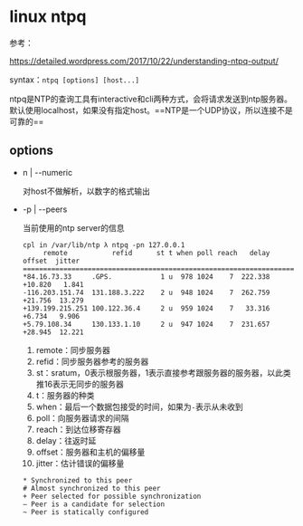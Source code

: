 # linux ntpq

参考：

https://detailed.wordpress.com/2017/10/22/understanding-ntpq-output/

syntax：`ntpq [options] [host...]`

ntpq是NTP的查询工具有interactive和cli两种方式，会将请求发送到ntp服务器。默认使用localhost，如果没有指定host。==NTP是一个UDP协议，所以连接不是可靠的==

## options

- n | --numeric

  对host不做解析，以数字的格式输出

- -p | --peers

  当前使用的ntp server的信息

  ```
  cpl in /var/lib/ntp λ ntpq -pn 127.0.0.1                 
       remote           refid      st t when poll reach   delay   offset  jitter
  ==============================================================================
  *84.16.73.33     .GPS.            1 u  978 1024    7  222.338  +10.820   1.841
  -116.203.151.74  131.188.3.222    2 u  948 1024    7  262.759  +21.756  13.279
  +139.199.215.251 100.122.36.4     2 u  959 1024    7   33.316   +6.734   9.906
  +5.79.108.34     130.133.1.10     2 u  947 1024    7  231.657  +28.945  12.221
  ```

  1. remote：同步服务器
  2. refid：同步服务器参考的服务器
  3. st：sratum，0表示根服务器，1表示直接参考跟服务器的服务器，以此类推16表示无同步的服务器
  4. t：服务器的种类
  5. when：最后一个数据包接受的时间，如果为`-`表示从未收到
  6. poll：向服务器请求的间隔
  7. reach：到达位移寄存器
  8. delay：往返时延
  9. offset：服务器和主机的偏移量
  10. jitter：估计错误的偏移量

  ```
  * Synchronized to this peer
  # Almost synchronized to this peer
  + Peer selected for possible synchronization
  – Peer is a candidate for selection
  ~ Peer is statically configured 
  ```

  

